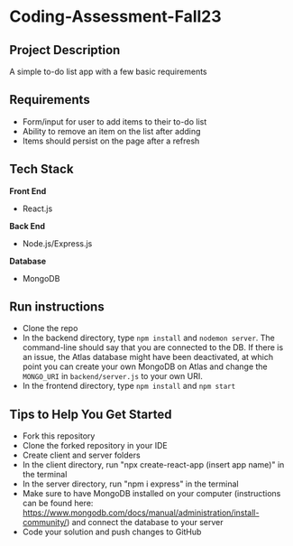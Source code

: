 # Coding-Assessment-Fall23

## Project Description ##
A simple to-do list app with a few basic requirements

## Requirements ##
- Form/input for user to add items to their to-do list
- Ability to remove an item on the list after adding
- Items should persist on the page after a refresh

## Tech Stack ##
**Front End**
* React.js

**Back End**
* Node.js/Express.js

**Database**
* MongoDB

## Run instructions
- Clone the repo
- In the backend directory, type `npm install` and `nodemon server`. The command-line should say that you are connected to the DB. If there is an issue, the Atlas database might have been deactivated, at which point you can create your own MongoDB on Atlas and change the `MONGO_URI` in `backend/server.js` to your own URI.
- In the frontend directory, type `npm install` and `npm start`


## Tips to Help You Get Started ##
- Fork this repository
- Clone the forked repository in your IDE
- Create client and server folders
- In the client directory, run "npx create-react-app (insert app name)" in the terminal
- In the server directory, run "npm i express" in the terminal
- Make sure to have MongoDB installed on your computer (instructions can be found here: https://www.mongodb.com/docs/manual/administration/install-community/) and connect the database to your server
- Code your solution and push changes to GitHub

